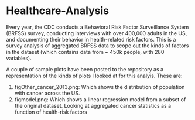 # Healthcare-Analysis
Every year, the CDC conducts a Behavioral Risk Factor Surveillance System (BRFSS) survey, conducting interviews with over 400,000 adults in the US, and documenting their behavior in health-related risk factors. This is a survey analysis of aggregated BRFSS data to scope out the kinds of factors in the dataset (which contains data from ~ 450k people, with 280 variables). 

A couple of sample plots have been posted to the repository as a representation of the kinds of plots I looked at for this analyis. These are:
1. figOther_cancer_2013.png: Which shows the distribution of population with cancer across the US.
2. figmodel.png: Which shows a linear regression model from a subset of the original dataset. Looking at aggregated cancer statistics as a function of health-risk factors
